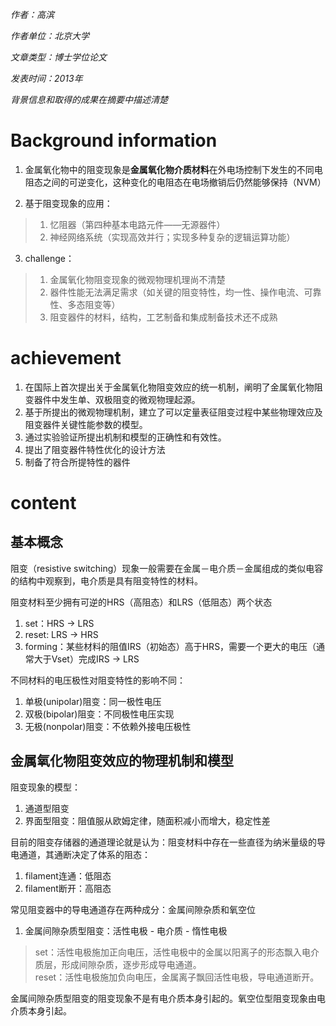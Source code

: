 *作者：高滨*

*作者单位：北京大学*

*文章类型：博士学位论文*

*发表时间：2013年*

*背景信息和取得的成果在摘要中描述清楚*

# Background information

1.  金属氧化物中的阻变现象是**金属氧化物介质材料**在外电场控制下发生的不同电阻态之间的可逆变化，这种变化的电阻态在电场撤销后仍然能够保持（NVM）

2. 基于阻变现象的应用：
> 1. 忆阻器（第四种基本电路元件——无源器件）
> 2. 神经网络系统（实现高效并行；实现多种复杂的逻辑运算功能）

3. challenge：
> 1. 金属氧化物阻变现象的微观物理机理尚不清楚
> 2. 器件性能无法满足需求（如关键的阻变特性，均一性、操作电流、可靠性、多态阻变等）
> 3. 阻变器件的材料，结构，工艺制备和集成制备技术还不成熟

# achievement

1. 在国际上首次提出关于金属氧化物阻变效应的统一机制，阐明了金属氧化物阻变器件中发生单、双极阻变的微观物理起源。
2. 基于所提出的微观物理机制，建立了可以定量表征阻变过程中某些物理效应及阻变器件关键性能参数的模型。
3. 通过实验验证所提出机制和模型的正确性和有效性。
4. 提出了阻变器件特性优化的设计方法
5. 制备了符合所提特性的器件

# content

## 基本概念

阻变（resistive switching）现象一般需要在金属－电介质－金属组成的类似电容的结构中观察到，电介质是具有阻变特性的材料。

阻变材料至少拥有可逆的HRS（高阻态）和LRS（低阻态）两个状态
1. set：HRS -> LRS
2. reset: LRS -> HRS
3. forming：某些材料的阻值IRS（初始态）高于HRS，需要一个更大的电压（通常大于Vset）完成IRS -> LRS

不同材料的电压极性对阻变特性的影响不同：
1. 单极(unipolar)阻变：同一极性电压
2. 双极(bipolar)阻变：不同极性电压实现
3. 无极(nonpolar)阻变：不依赖外接电压极性

## 金属氧化物阻变效应的物理机制和模型

阻变现象的模型：
1. 通道型阻变
2. 界面型阻变：阻值服从欧姆定律，随面积减小而增大，稳定性差

目前的阻变存储器的通道理论就是认为：阻变材料中存在一些直径为纳米量级的导电通道，其通断决定了体系的阻态：
1. filament连通：低阻态
2. filament断开：高阻态

常见阻变器中的导电通道存在两种成分：金属间隙杂质和氧空位

1. 金属间隙杂质型阻变：活性电极 - 电介质 - 惰性电极
> set：活性电极施加正向电压，活性电极中的金属以阳离子的形态飘入电介质层，形成间隙杂质，逐步形成导电通道。<br>
> reset：活性电极施加负向电压，金属离子飘回活性电极，导电通道断开。<br>

金属间隙杂质型阻变的阻变现象不是有电介质本身引起的。氧空位型阻变现象由电介质本身引起。

